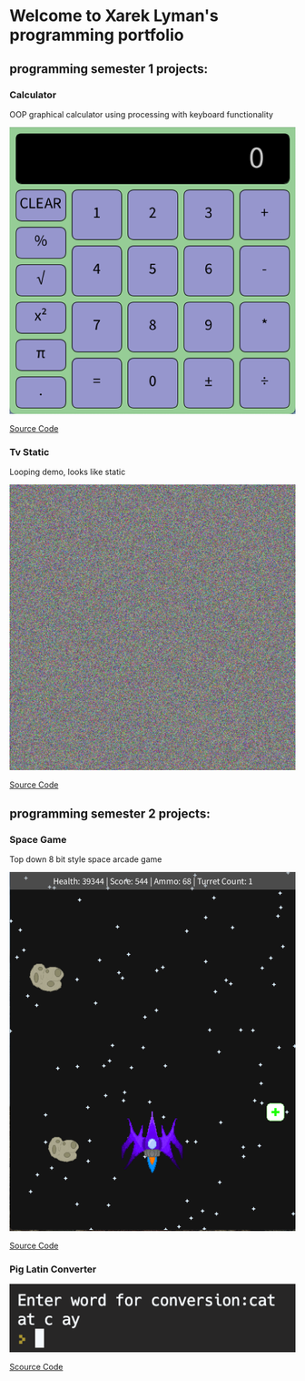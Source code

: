 # Welcome to Xarek Lyman's programming portfolio

## programming semester 1 projects:

### Calculator

OOP graphical calculator using processing with keyboard functionality

![Calculator](https://github.com/Benpoopsalot/computerprograming-2023/blob/main/images/claculator.png?raw=true)

[Source Code](https://github.com/Benpoopsalot/computerprograming-2023/tree/main/src/calculator)

### Tv Static

Looping demo, looks like static

![Static](https://github.com/Benpoopsalot/computerprograming-2023/blob/main/images/static.png?raw=true)

[Source Code](https://github.com/Benpoopsalot/computerprograming-2023/tree/main/src/Static)

## programming semester 2 projects:

### Space Game

Top down 8 bit style space arcade game

![Gameplay](https://github.com/Benpoopsalot/computerprograming-2023/blob/main/images/space_game.png?raw=true)

[Source Code](https://github.com/Benpoopsalot/computerprograming-2023/tree/main/src/space)

### Pig Latin Converter

![Pig Latin](https://github.com/Benpoopsalot/computerprograming-2023/blob/main/images/Screen%20Shot%202023-02-27%20at%2011.45.52%20AM.png)

[Scource Code](https://github.com/Benpoopsalot/computerprograming-2023/blob/main/src/Pig%20Latin/main.py)
